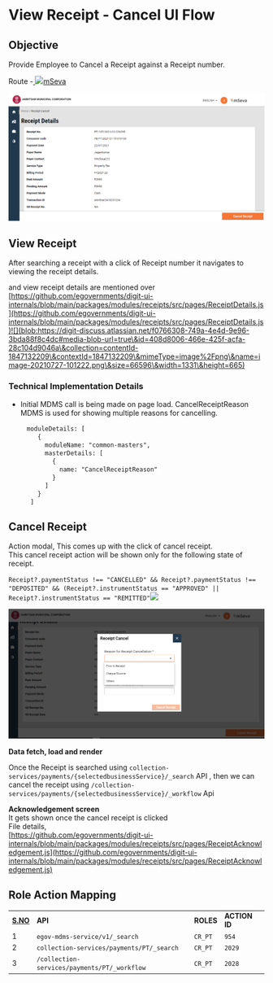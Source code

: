# View Receipt - Cancel UI Flow

## **Objective**

Provide Employee to Cancel a Receipt against a Receipt number.

Route -[ ![](https://cdn.jsdelivr.net/npm/@egovernments/digit-ui-css/img/browser-icon.png)mSeva](https://qa.digit.org/digit-ui/employee/receipts/details/PT/PT%2F107%2F2021-22%2F226438)

![](<../../../.gitbook/assets/image (236).png>)

## **View Receipt**

After searching a receipt with a click of Receipt number it navigates to viewing the receipt details.

and view receipt details are mentioned over [https://github.com/egovernments/digit-ui-internals/blob/main/packages/modules/receipts/src/pages/ReceiptDetails.js](https://github.com/egovernments/digit-ui-internals/blob/main/packages/modules/receipts/src/pages/ReceiptDetails.js)![](blob:https://digit-discuss.atlassian.net/f0766308-749a-4e4d-9e96-3bda88f8c4dc#media-blob-url=true\&id=408d8006-466e-425f-acfa-28c104d9046a\&collection=contentId-1847132209\&contextId=1847132209\&mimeType=image%2Fpng\&name=image-20210727-101222.png\&size=66596\&width=1331\&height=665)

### **Technical Implementation Details**

* Initial MDMS call is being made on page load. CancelReceiptReason MDMS is used for showing multiple reasons for cancelling.

```
     moduleDetails: [
        {
          moduleName: "common-masters",
          masterDetails: [
            {
              name: "CancelReceiptReason"
            }
          ]
        }
      ]
```

## **Cancel Receipt**

Action modal, This comes up with the click of cancel receipt.\
This cancel receipt action will be shown only for the following state of receipt.

`Receipt?.paymentStatus !== "CANCELLED" && Receipt?.paymentStatus !== "DEPOSITED" && (Receipt?.instrumentStatus == "APPROVED" || Receipt?.instrumentStatus == "REMITTED"`![](blob:https://digit-discuss.atlassian.net/20bfa1cb-4e12-4f0c-915b-124728bf95a6#media-blob-url=true\&id=ee52085d-8104-4c76-9921-aa2dd8497578\&collection=contentId-1847132209\&contextId=1847132209\&mimeType=image%2Fpng\&name=image-20210727-101620.png\&size=80496\&width=1319\&height=667)

![](<../../../.gitbook/assets/image (224).png>)

**Data fetch, load and render**

Once the Receipt is searched using `collection-services/payments/{selectedbusinessService}/_search` API , then we can cancel the receipt using `/collection-services/payments/{selectedbusinessService}/_workflow` Api

**Acknowledgement screen**\
It gets shown once the cancel receipt is clicked\
File details,\
[https://github.com/egovernments/digit-ui-internals/blob/main/packages/modules/receipts/src/pages/ReceiptAcknowledgement.js](https://github.com/egovernments/digit-ui-internals/blob/main/packages/modules/receipts/src/pages/ReceiptAcknowledgement.js)

## **Role Action Mapping**

|                         |                                              |           |               |
| ----------------------- | -------------------------------------------- | --------- | ------------- |
| [**S.NO**](http://s.no) | **API**                                      | **ROLES** | **ACTION ID** |
| 1                       | `egov-mdms-service/v1/_search`               | `CR_PT`   | `954`         |
| 2                       | `collection-services/payments/PT/_search`    | `CR_PT`   | `2029`        |
| 3                       | `/collection-services/payments/PT/_workflow` | `CR_PT`   | `2028`        |
